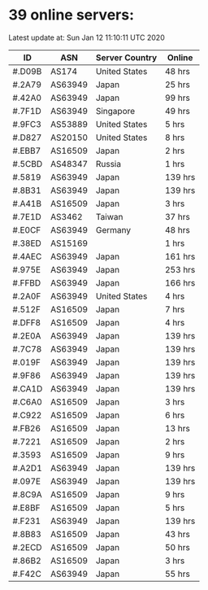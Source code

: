 # 39 online servers:

Latest update at: Sun Jan 12 11:10:11 UTC 2020

| ID | ASN | Server Country | Online |
| -- | --- | -------------- | ------ |
| #.D09B | AS174 | United States | 48 hrs |
| #.2A79 | AS63949 | Japan | 25 hrs |
| #.42A0 | AS63949 | Japan | 99 hrs |
| #.7F1D | AS63949 | Singapore | 49 hrs |
| #.9FC3 | AS53889 | United States | 5 hrs |
| #.D827 | AS20150 | United States | 8 hrs |
| #.EBB7 | AS16509 | Japan | 2 hrs |
| #.5CBD | AS48347 | Russia | 1 hrs |
| #.5819 | AS63949 | Japan | 139 hrs |
| #.8B31 | AS63949 | Japan | 139 hrs |
| #.A41B | AS16509 | Japan | 3 hrs |
| #.7E1D | AS3462 | Taiwan | 37 hrs |
| #.E0CF | AS63949 | Germany | 48 hrs |
| #.38ED | AS15169 |  | 1 hrs |
| #.4AEC | AS63949 | Japan | 161 hrs |
| #.975E | AS63949 | Japan | 253 hrs |
| #.FFBD | AS63949 | Japan | 166 hrs |
| #.2A0F | AS63949 | United States | 4 hrs |
| #.512F | AS16509 | Japan | 7 hrs |
| #.DFF8 | AS16509 | Japan | 4 hrs |
| #.2E0A | AS63949 | Japan | 139 hrs |
| #.7C78 | AS63949 | Japan | 139 hrs |
| #.019F | AS63949 | Japan | 139 hrs |
| #.9F86 | AS63949 | Japan | 139 hrs |
| #.CA1D | AS63949 | Japan | 139 hrs |
| #.C6A0 | AS16509 | Japan | 3 hrs |
| #.C922 | AS16509 | Japan | 6 hrs |
| #.FB26 | AS16509 | Japan | 13 hrs |
| #.7221 | AS16509 | Japan | 2 hrs |
| #.3593 | AS16509 | Japan | 9 hrs |
| #.A2D1 | AS63949 | Japan | 139 hrs |
| #.097E | AS63949 | Japan | 139 hrs |
| #.8C9A | AS16509 | Japan | 9 hrs |
| #.E8BF | AS16509 | Japan | 5 hrs |
| #.F231 | AS63949 | Japan | 139 hrs |
| #.8B83 | AS16509 | Japan | 43 hrs |
| #.2ECD | AS16509 | Japan | 50 hrs |
| #.86B2 | AS16509 | Japan | 3 hrs |
| #.F42C | AS63949 | Japan | 55 hrs |

